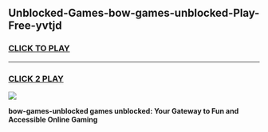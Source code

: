 
## Unblocked-Games-bow-games-unblocked-Play-Free-yvtjd
<h3>
<a href="https://premium76.site?title=bow-games-unblocked&ref=15A">CLICK TO PLAY</a></h3>
<hr>

<h3>
<a href="https://premium76.site?title=bow-games-unblocked&ref=15A">CLICK 2 PLAY</a>
  
</h3>

<a href="https://premium76.site?title=bow-games-unblocked&ref=15A"><img src="https://clearcache.store/games.png"></a>


**bow-games-unblocked games unblocked: Your Gateway to Fun and Accessible Online Gaming**

